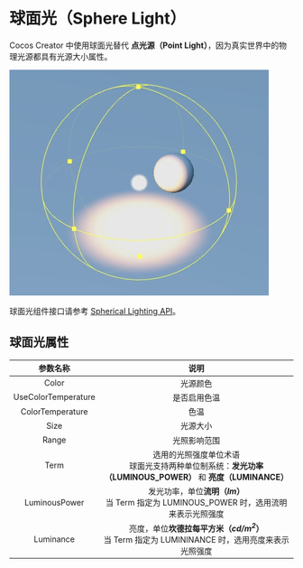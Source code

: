 # 球面光（Sphere Light）

Cocos Creator 中使用球面光替代 **点光源（Point Light）**，因为真实世界中的物理光源都具有光源大小属性。

![sphere light](sphere-light.jpg)

球面光组件接口请参考 [Spherical Lighting API](https://docs.cocos.com/creator/api/zh/classes/component_light.spherelight.html)。

## 球面光属性

| 参数名称 | 说明 |
|:-------:|:---:|
| Color | 光源颜色 |
| UseColorTemperature | 是否启用色温 |
| ColorTemperature | 色温 |
| Size | 光源大小 |
| Range | 光照影响范围 |
| Term | 选用的光照强度单位术语<br>球面光支持两种单位制系统：**发光功率（LUMINOUS_POWER）** 和 **亮度（LUMINANCE）** |
| LuminousPower | 发光功率，单位**流明（*lm*）**<br>当 Term 指定为 LUMINOUS_POWER 时，选用流明来表示光照强度 |
| Luminance | 亮度，单位**坎德拉每平方米（*cd/m<sup>2</sup>*）**<br>当 Term 指定为 LUMININANCE 时，选用亮度来表示光照强度 |
